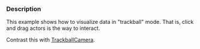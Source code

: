 ### Description

This example shows how to visualize data in "trackball" mode. That is, click and drag actors is the way to interact.

Contrast this with [TrackballCamera](TrackballCamera).
